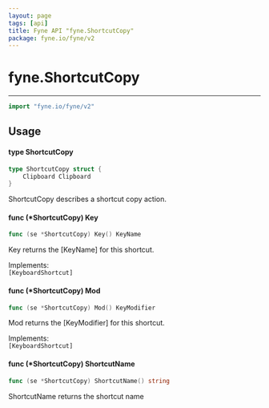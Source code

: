 ```yaml
---
layout: page
tags: [api]
title: Fyne API "fyne.ShortcutCopy"
package: fyne.io/fyne/v2
---
```


# fyne.ShortcutCopy
---
```go
import "fyne.io/fyne/v2"
```

## Usage

#### type ShortcutCopy

```go
type ShortcutCopy struct {
	Clipboard Clipboard
}
```

ShortcutCopy describes a shortcut copy action.

#### func (*ShortcutCopy) Key

```go
func (se *ShortcutCopy) Key() KeyName
```
Key returns the [KeyName] for this shortcut.


<div class="implements">Implements: <code>
[KeyboardShortcut]</code></div>

#### func (*ShortcutCopy) Mod

```go
func (se *ShortcutCopy) Mod() KeyModifier
```
Mod returns the [KeyModifier] for this shortcut.


<div class="implements">Implements: <code>
[KeyboardShortcut]</code></div>

#### func (*ShortcutCopy) ShortcutName

```go
func (se *ShortcutCopy) ShortcutName() string
```
ShortcutName returns the shortcut name
